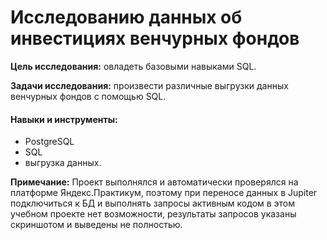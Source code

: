 # Исследованию данных об инвестициях венчурных фондов

<b>Цель исследования:</b> овладеть базовыми навыками SQL.

<b>Задачи исследования:</b> произвести различные выгрузки данных венчурных фондов с помощью SQL.

#### Навыки и инструменты:

- PostgreSQL
- SQL
- выгрузка данных.

<b>Примечание:</b> Проект выполнялся и автоматически проверялся на платформе Яндекс.Практикум, поэтому при переносе данных в Jupiter подключиться к БД и выполнять запросы активным кодом в этом учебном проекте нет возможности, результаты запросов указаны скриншотом и выведены не полностью.
